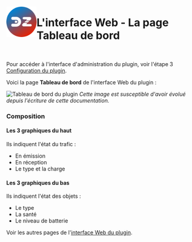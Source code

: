 <a href="Home.md"><img align="left" width="80" height="80" src="../Images/logo_Z4D.png" alt="Logo"></a>

# L'interface Web - La page Tableau de bord

</br>

Pour accéder à l'interface d'administration du plugin, voir l'étape 3 [Configuration du plugin](Plugin_Configuration.md).

Voici la page __Tableau de bord__ de l'interface Web du plugin :

![Tableau de bord du plugin](Images/FR_WebUI-Tableau-de-bord.png)
*Cette image est susceptible d'avoir évolué depuis l'écriture de cette documentation.*

### Composition

#### Les 3 graphiques du haut

Ils indiquent l'état du trafic :
* En émission
* En réception
* Le type et la charge

#### Les 3 graphiques du bas

Ils indiquent l'état des objets :
* Le type
* La santé
* Le niveau de batterie

Voir les autres pages de l'[interface Web du plugin](Home.md#linterface-web-du-plugin).
